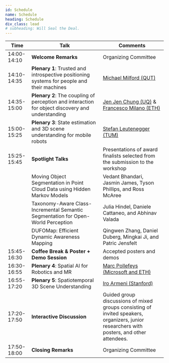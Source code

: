 ```yaml
---
id: Schedule
name: Schedule
heading: Schedule
div_class: lead
# subheading: Will Seal the Deal.
---
```


<table>
  <thead>
    <tr>
      <th style="width: 15%;">Time</th>
      <th style="width: 45%;">Talk</th>
      <th style="width: 40%;">Comments</th>
    </tr>
  </thead>
  <tbody>
    <tr><td>14:00-14:10</td><td><strong>Welcome Remarks</strong></td><td>Organizing Committee</td></tr>
    <tr><td>14:10-14:35</td><td><strong>Plenary 1</strong>: Trusted and introspective positioning systems for people and their machines</td><td><a href="https://www.qut.edu.au/about/our-people/academic-profiles/michael.milford">Michael Milford (QUT)</a></td></tr>
    <tr><td>14:35-15:00</td><td><strong>Plenary 2</strong>: The coupling of perception and interaction for object discovery and understanding</td><td><a href="https://jenjenchung.github.io/anthropomorphic/">Jen Jen Chung (UQ)</a> & <a href="https://www.linkedin.com/in/francesco-milano-ba5483132/?originalSubdomain=ch">Francesco Milano (ETH) </a></td></tr>
    <tr><td>15:00-15:25</td><td><strong>Plenary 3</strong>: State estimation and 3D scene understanding for mobile robots</td><td><a href="https://www.professoren.tum.de/en/leutenegger-stefan">Stefan Leutenegger (TUM)</a></td></tr>
    <tr><td>15:25-15:45</td><td><strong>Spotlight Talks</strong></td><td>Presentations of award finalists selected from the submission to the workshop</td></tr>
    <tr><td></td><td>Moving Object Segmentation in Point Cloud Data using Hidden Markov Models</td><td>Vedant Bhandari, Jasmin James, Tyson Phillips, and Ross McAree</td></tr>
    <tr><td></td><td>Taxonomy-Aware Class-Incremental Semantic Segmentation for Open-World Perception</td><td>Julia Hindel, Daniele Cattaneo, and Abhinav Valada</td></tr>
    <tr><td></td><td>DUFOMap: Efficient Dynamic Awareness Mapping</td><td>Qingwen Zhang, Daniel Duberg, Mingkai Ji, and Patric Jensfelt</td></tr>
    <tr><td>15:45-16:30</td><td><strong>Coffee Break & Poster + Demo Session</strong></td><td>Accepted posters and demos</td></tr>
    <tr><td>16:30-16:55</td><td><strong>Plenary 4</strong>: Spatial AI for Robotics and MR</td><td><a href="https://people.inf.ethz.ch/marc.pollefeys/">Marc Pollefeys (Microsoft and ETH)</a></td></tr>
    <tr><td>16:55-17:20</td><td><strong>Plenary 5</strong>: Spatiotemporal 3D Scene Understanding</td><td><a href="https://ir0.github.io/">Iro Armeni (Stanford)</a></td></tr>
    <tr><td>17:20-17:50</td><td><strong>Interactive Discussion</strong></td><td>Guided group discussions of mixed groups consisting of invited speakers, organizers, junior researchers with posters, and other attendees.</td></tr>
    <tr><td>17:50-18:00</td><td><strong>Closing Remarks</strong></td><td>Organizing Committee</td></tr>
  </tbody>
</table>
